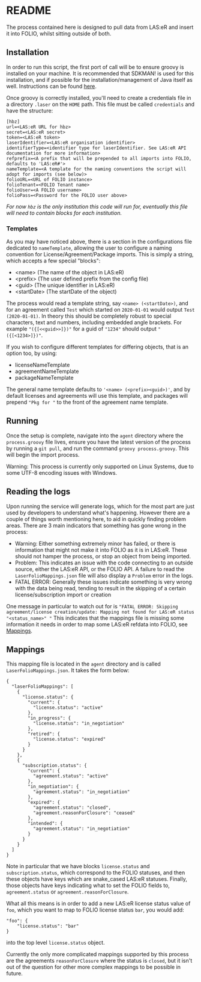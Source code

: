 # README

The process contained here is designed to pull data from LAS:eR and insert it into FOLIO, whilst sitting outside of both.

## Installation
In order to run this script, the first port of call will be to ensure groovy is installed on your machine.
It is recommended that SDKMAN! is used for this installation, and if possible for the installation/management of Java itself as well.
Instructions can be found [here](https://groovy-lang.org/install.html#SDKMAN).

Once groovy is correctly installed, you'll need to create a credentials file in a directory `.laser` on the `HOME` path. This file must be called `credentials` and have the structure:

    [hbz]
    url=<LAS:eR URL for hbz>
    secret=<LAS:eR secret>
    token=<LAS:eR token>
    laserIdentifier=<LAS:eR organisation identifier>
    identifierType=<identifier type for laserIdentifier. See LAS:eR API documentation for more information>
    refprefix=<A prefix that will be prepended to all imports into FOLIO, defaults to 'LAS:eR#'>
    nameTemplate=<A template for the naming conventions the script will adopt for imports (see below)>
    folioURL=<URL of FOLIO instance>
    folioTenant=<FOLIO Tenant name>
    folioUser=<A FOLIO username>
    folioPass=<Password for the FOLIO user above>

*For now `hbz` is the only institution this code will run for, eventually this file will need to contain blocks for each institution.*

### Templates
As you may have noticed above, there is a section in the configurations file dedicated to `nameTemplate`, allowing the user to configure a naming convention for License/Agreement/Package imports.
This is simply a string, which accepts a few special "blocks":
-  \<name> (The name of the object in LAS:eR)
- \<prefix> (The user defined prefix from the config file)
- \<guid> (The unique identifier in LAS:eR)
- \<startDate> (The startDate of the object)

The process would read a template string, say `<name> (<startDate>)`, and for an agreement called `Test` which started on `2020-01-01` would output `Test (2020-01-01)`. In theory this should be completely robust to special characters, text and numbers, including embedded angle brackets. For example `"({[<<guid>>]})"` for a guid of `"1234"` should output `"({[<1234>]})"`.

If you wish to configure different templates for differing objects, that is an option too, by using:
- licenseNameTemplate
- agreementNameTemplate
- packageNameTemplate

The general name template defaults to `'<name> (<prefix><guid>)'`, and by default licenses and agreements will use this template, and packages will prepend `"Pkg for "` to the front of the agreement name template.

## Running
Once the setup is complete, navigate into the `agent` directory where the `process.groovy` file lives, ensure you have the latest version of the process by running a `git pull`, and run the command `groovy process.groovy`. This will begin the import process.

Warning: This process is currently only supported on Linux Systems, due to some UTF-8 encoding issues with Windows.

## Reading the logs
Upon running the service will generate logs, which for the most part are just used by developers to understand what's happening. However there are a couple of things worth mentioning here, to aid in quickly finding problem areas.
There are 3 main indicators that something has gone wrong in the process:
- Warning: Either something extremely minor has failed, or there is information that might not make it into FOLIO as it is in LAS:eR. These should not hamper the process, or stop an object from being imported.
- Problem: This indicates an issue with the code connecting to an outside source, either the LAS:eR API, or the FOLIO API. A failure to read the `LaserFolioMappings.json` file will also display a `Problem` error in the logs.
- FATAL ERROR: Generally these issues indicate something is very wrong with the data being read, tending to result in the skipping of a certain license/subscription import or creation

One message in particular to watch out for is `"FATAL ERROR: Skipping agreement/license creation/update: Mapping not found for LAS:eR status "<status_name>" "`
This indicates that the mappings file is missing some information it needs in order to map some LAS:eR refdata into FOLIO, see [Mappings](#mappings).

## Mappings
This mapping file is located in the `agent` directory and is called `LaserFolioMappings.json`. It takes the form below:

```
{
  "laserFolioMappings": [
    {
      "license.status": {
        "current": {
          "license.status": "active"
        },
        "in_progress": {
          "license.status": "in_negotiation"
        },
        "retired": {
          "license.status": "expired"
        }
      }
    },
    {
      "subscription.status": {
        "current": {
          "agreement.status": "active"
        },
        "in_negotiation": {
          "agreement.status": "in_negotiation"
        },
        "expired": {
          "agreement.status": "closed",
          "agreement.reasonForClosure": "ceased"
        },
        "intended": {
          "agreement.status": "in_negotiation"
        }
      }
    }
  ]
}
```
Note in particular that we have blocks `license.status` and `subscription.status`, which correspond to the FOLIO statuses, and then these objects have keys which are snake_cased LAS:eR statuses. Finally, those objects have keys indicating what to set the FOLIO fields to, `agreement.status` or `agreement.reasonForClosure`.

What all this means is in order to add a new LAS:eR license status value of `foo`, which you want to map to FOLIO license status `bar`, you would add:

```
"foo": {
    "license.status": "bar"
}
```
into the top level `license.status` object.

Currently the only more complicated mappings supported by this process are the agreements `reasonForClosure` where the status is `closed`, but it isn't out of the question for other more complex mappings to be possible in future.
